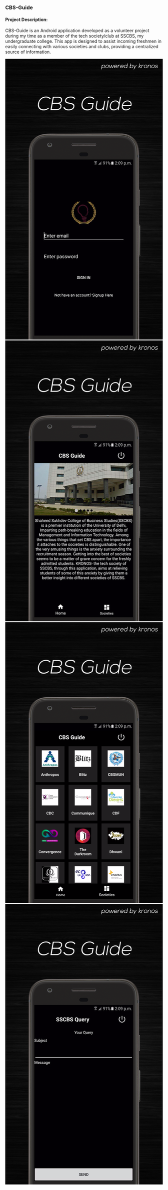 ### CBS-Guide
#### Project Description:
CBS-Guide is an Android application developed as a volunteer project during my time as a member of the tech society/club at SSCBS, my undergraduate college. This app is designed to assist incoming freshmen in easily connecting with various societies and clubs, providing a centralized source of information.

![Login](https://github.com/v4run75/CBS-Guide/blob/master/Screenshots/page1.png)
![Home](https://github.com/v4run75/CBS-Guide/blob/master/Screenshots/page2.png)
![Dashboard](https://github.com/v4run75/CBS-Guide/blob/master/Screenshots/page3.png)
![Connect](https://github.com/v4run75/CBS-Guide/blob/master/Screenshots/page4.png)
